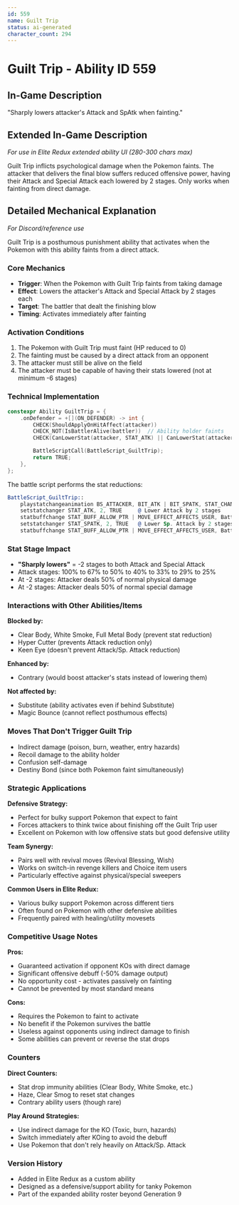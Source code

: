 ```yaml
---
id: 559
name: Guilt Trip
status: ai-generated
character_count: 294
---
```


# Guilt Trip - Ability ID 559

## In-Game Description
"Sharply lowers attacker's Attack and SpAtk when fainting."

## Extended In-Game Description
*For use in Elite Redux extended ability UI (280-300 chars max)*

Guilt Trip inflicts psychological damage when the Pokemon faints. The attacker that delivers the final blow suffers reduced offensive power, having their Attack and Special Attack each lowered by 2 stages. Only works when fainting from direct damage.

## Detailed Mechanical Explanation
*For Discord/reference use*

Guilt Trip is a posthumous punishment ability that activates when the Pokemon with this ability faints from a direct attack.

### Core Mechanics
- **Trigger**: When the Pokemon with Guilt Trip faints from taking damage
- **Effect**: Lowers the attacker's Attack and Special Attack by 2 stages each
- **Target**: The battler that dealt the finishing blow
- **Timing**: Activates immediately after fainting

### Activation Conditions
1. The Pokemon with Guilt Trip must faint (HP reduced to 0)
2. The fainting must be caused by a direct attack from an opponent
3. The attacker must still be alive on the field
4. The attacker must be capable of having their stats lowered (not at minimum -6 stages)

### Technical Implementation
```cpp
constexpr Ability GuiltTrip = {
    .onDefender = +[](ON_DEFENDER) -> int {
        CHECK(ShouldApplyOnHitAffect(attacker))
        CHECK_NOT(IsBattlerAlive(battler))  // Ability holder faints
        CHECK(CanLowerStat(attacker, STAT_ATK) || CanLowerStat(attacker, STAT_SPATK))

        BattleScriptCall(BattleScript_GuiltTrip);
        return TRUE;
    },
};
```

The battle script performs the stat reductions:
```asm
BattleScript_GuiltTrip::
    playstatchangeanimation BS_ATTACKER, BIT_ATK | BIT_SPATK, STAT_CHANGE_NEGATIVE | STAT_CHANGE_BY_TWO | STAT_CHANGE_MULTIPLE_STATS
    setstatchanger STAT_ATK, 2, TRUE     @ Lower Attack by 2 stages
    statbuffchange STAT_BUFF_ALLOW_PTR | MOVE_EFFECT_AFFECTS_USER, BattleScript_GuiltTripTrySpAtk
    setstatchanger STAT_SPATK, 2, TRUE   @ Lower Sp. Attack by 2 stages  
    statbuffchange STAT_BUFF_ALLOW_PTR | MOVE_EFFECT_AFFECTS_USER, BattleScript_GuiltTripEnd
```

### Stat Stage Impact
- **"Sharply lowers"** = -2 stages to both Attack and Special Attack
- Attack stages: 100% to 67% to 50% to 40% to 33% to 29% to 25%
- At -2 stages: Attacker deals 50% of normal physical damage
- At -2 stages: Attacker deals 50% of normal special damage

### Interactions with Other Abilities/Items
**Blocked by:**
- Clear Body, White Smoke, Full Metal Body (prevent stat reduction)
- Hyper Cutter (prevents Attack reduction only)
- Keen Eye (doesn't prevent Attack/Sp. Attack reduction)

**Enhanced by:**
- Contrary (would boost attacker's stats instead of lowering them)

**Not affected by:**
- Substitute (ability activates even if behind Substitute)
- Magic Bounce (cannot reflect posthumous effects)

### Moves That Don't Trigger Guilt Trip
- Indirect damage (poison, burn, weather, entry hazards)
- Recoil damage to the ability holder
- Confusion self-damage
- Destiny Bond (since both Pokemon faint simultaneously)

### Strategic Applications
**Defensive Strategy:**
- Perfect for bulky support Pokemon that expect to faint
- Forces attackers to think twice about finishing off the Guilt Trip user
- Excellent on Pokemon with low offensive stats but good defensive utility

**Team Synergy:**
- Pairs well with revival moves (Revival Blessing, Wish)
- Works on switch-in revenge killers and Choice item users
- Particularly effective against physical/special sweepers

**Common Users in Elite Redux:**
- Various bulky support Pokemon across different tiers
- Often found on Pokemon with other defensive abilities
- Frequently paired with healing/utility movesets

### Competitive Usage Notes
**Pros:**
- Guaranteed activation if opponent KOs with direct damage
- Significant offensive debuff (-50% damage output)
- No opportunity cost - activates passively on fainting
- Cannot be prevented by most standard means

**Cons:**
- Requires the Pokemon to faint to activate
- No benefit if the Pokemon survives the battle
- Useless against opponents using indirect damage to finish
- Some abilities can prevent or reverse the stat drops

### Counters
**Direct Counters:**
- Stat drop immunity abilities (Clear Body, White Smoke, etc.)
- Haze, Clear Smog to reset stat changes
- Contrary ability users (though rare)

**Play Around Strategies:**
- Use indirect damage for the KO (Toxic, burn, hazards)
- Switch immediately after KOing to avoid the debuff
- Use Pokemon that don't rely heavily on Attack/Sp. Attack

### Version History
- Added in Elite Redux as a custom ability
- Designed as a defensive/support ability for tanky Pokemon
- Part of the expanded ability roster beyond Generation 9